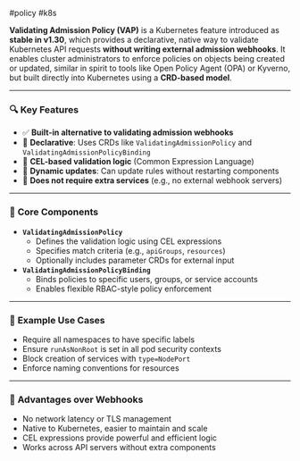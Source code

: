 #policy #k8s 

**Validating Admission Policy (VAP)** is a Kubernetes feature introduced as **stable in v1.30**, which provides a declarative, native way to validate Kubernetes API requests **without writing external admission webhooks**. It enables cluster administrators to enforce policies on objects being created or updated, similar in spirit to tools like Open Policy Agent (OPA) or Kyverno, but built directly into Kubernetes using a **CRD-based model**.

---

### 🔍 **Key Features**

- ✅ **Built-in alternative to validating admission webhooks**
- 📜 **Declarative**: Uses CRDs like `ValidatingAdmissionPolicy` and `ValidatingAdmissionPolicyBinding`
- 🧠 **CEL-based validation logic** (Common Expression Language)
- 🔄 **Dynamic updates**: Can update rules without restarting components
- 🔐 **Does not require extra services** (e.g., no external webhook servers)

---

### 🧱 **Core Components**

- **`ValidatingAdmissionPolicy`**
    - Defines the validation logic using CEL expressions
    - Specifies match criteria (e.g., `apiGroups`, `resources`)
    - Optionally includes parameter CRDs for external input
- **`ValidatingAdmissionPolicyBinding`**
    - Binds policies to specific users, groups, or service accounts
    - Enables flexible RBAC-style policy enforcement

---

### 🔧 **Example Use Cases**

- Require all namespaces to have specific labels
- Ensure `runAsNonRoot` is set in all pod security contexts
- Block creation of services with `type=NodePort`
- Enforce naming conventions for resources

---

### 📌 **Advantages over Webhooks**

- No network latency or TLS management
- Native to Kubernetes, easier to maintain and scale
- CEL expressions provide powerful and efficient logic
- Works across API servers without extra components
